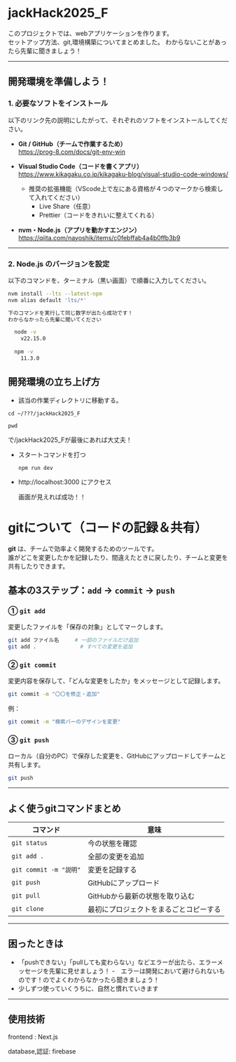 # jackHack2025_F

このプロジェクトでは、webアプリケーションを作ります。  
セットアップ方法、git,環境構築についてまとめました。
わからないことがあったら先輩に聞きましょう！

---

## 開発環境を準備しよう！

### 1. 必要なソフトをインストール

以下のリンク先の説明にしたがって、それぞれのソフトをインストールしてください。

- **Git / GitHub（チームで作業するため）**  
  https://prog-8.com/docs/git-env-win

- **Visual Studio Code（コードを書くアプリ）**  
  https://www.kikagaku.co.jp/kikagaku-blog/visual-studio-code-windows/  
  - 推奨の拡張機能（VScode上で左にある資格が４つのマークから検索して入れてください）  
    - Live Share（任意）  
    - Prettier（コードをきれいに整えてくれる）

- **nvm・Node.js（アプリを動かすエンジン）**  
  https://qiita.com/nayoshik/items/c0febffab4a4b0ffb3b9

---

### 2. Node.js のバージョンを設定

以下のコマンドを、ターミナル（黒い画面）で順番に入力してください。

```bash
nvm install --lts --latest-npm
nvm alias default 'lts/*'

下のコマンドを実行して同じ数字が出たら成功です！
わからなかったら先輩に聞いてください

  node -v
    v22.15.0
  
  npm -v
    11.3.0
  ```


## 開発環境の立ち上げ方
- 該当の作業ディレクトリに移動する。

```cd ~/???/jackHack2025_F```

```pwd```

で/jackHack2025_Fが最後にあれば大丈夫！

- スタートコマンドを打つ

  `npm run dev`
  
- http://localhost:3000 にアクセス

  画面が見えれば成功！！

# gitについて（コードの記録＆共有）

**git** は、チームで効率よく開発するためのツールです。  
誰がどこを変更したかを記録したり、間違えたときに戻したり、チームと変更を共有したりできます。

## 基本の3ステップ：`add` → `commit` → `push`

### ① `git add`

変更したファイルを「保存の対象」としてマークします。

```bash
git add ファイル名     # 一部のファイルだけ追加
git add .              # すべての変更を追加
```

### ② `git commit`

変更内容を保存して、「どんな変更をしたか」をメッセージとして記録します。

```bash
git commit -m "〇〇を修正・追加"
```

例：

```bash
git commit -m "検索バーのデザインを変更"
```

### ③ `git push`

ローカル（自分のPC）で保存した変更を、GitHubにアップロードしてチームと共有します。

```bash
git push
```

---

## よく使うgitコマンドまとめ

| コマンド | 意味 |
|----------|------|
| `git status` | 今の状態を確認 |
| `git add .` | 全部の変更を追加 |
| `git commit -m "説明"` | 変更を記録する |
| `git push` | GitHubにアップロード |
| `git pull` | GitHubから最新の状態を取り込む |
| `git clone` | 最初にプロジェクトをまるごとコピーする |
---

## 困ったときは

- 「pushできない」「pullしても変わらない」などエラーが出たら、エラーメッセージを先輩に見せましょう！
-　エラーは開発において避けられないものです！のでよくわからなかったら聞きましょう！
- 少しずつ使っていくうちに、自然と慣れていきます

---

## 使用技術
frontend : Next.js

database,認証: firebase

  
